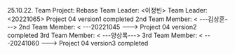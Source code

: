 25.10.22. Team Project: Rebase
Team Leader: <이정빈>
Team Leader: <20221065>
Project 04 version1 completed
2nd Team Member: < ---김상훈--->
2nd Team Member: < ---20221045 --->
Project 04 version2 completed
3rd Team Member: < ---양상록--->
3rd Team Member: < ---20241060 --->
Project 04 version3 completed